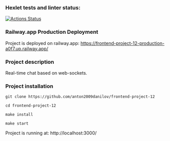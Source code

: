 ### Hexlet tests and linter status:
[![Actions Status](https://github.com/anton2009danilov/frontend-project-12/workflows/hexlet-check/badge.svg)](https://github.com/anton2009danilov/frontend-project-12/actions)

### Railway.app Production Deployment
Project is deployed on railway.app: https://frontend-project-12-production-a0f7.up.railway.app/

### Project description
Real-time chat based on web-sockets.

### Project installation

```
git clone https://github.com/anton2009danilov/frontend-project-12

cd frontend-project-12

make install

make start
```
Project is running at: http://localhost:3000/

